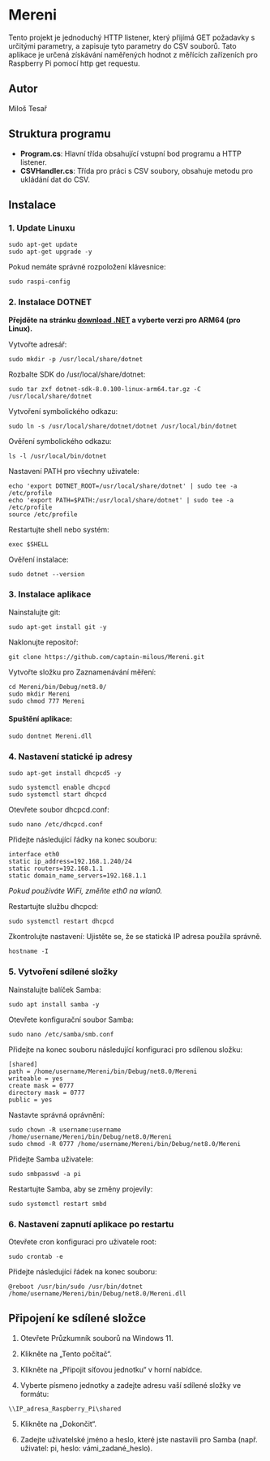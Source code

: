 # Mereni

Tento projekt je jednoduchý HTTP listener, který přijímá GET požadavky s určitými parametry, a zapisuje tyto parametry do CSV souborů.
Tato aplikace je určená získávání naměřených hodnot z měřících zařízeních pro Raspberry Pi pomocí http get requestu.

## Autor

Miloš Tesař

## Struktura programu

- **Program.cs**: Hlavní třída obsahující vstupní bod programu a HTTP listener.
- **CSVHandler.cs**: Třída pro práci s CSV soubory, obsahuje metodu pro ukládání dat do CSV.

## Instalace

### 1. Update Linuxu
```
sudo apt-get update 
sudo apt-get upgrade -y
```
Pokud nemáte správné rozpoložení klávesnice:
```
sudo raspi-config
```


### 2. Instalace DOTNET

**Přejděte na stránku [download .NET](https://dotnet.microsoft.com/en-us/download/dotnet/8.0) a vyberte verzi pro ARM64 (pro Linux).**

Vytvořte adresář:
```
sudo mkdir -p /usr/local/share/dotnet
```
Rozbalte SDK do /usr/local/share/dotnet:
```
sudo tar zxf dotnet-sdk-8.0.100-linux-arm64.tar.gz -C /usr/local/share/dotnet
```
Vytvoření symbolického odkazu:
```
sudo ln -s /usr/local/share/dotnet/dotnet /usr/local/bin/dotnet
```
Ověření symbolického odkazu:
```
ls -l /usr/local/bin/dotnet
```
Nastavení PATH pro všechny uživatele:
```
echo 'export DOTNET_ROOT=/usr/local/share/dotnet' | sudo tee -a /etc/profile
echo 'export PATH=$PATH:/usr/local/share/dotnet' | sudo tee -a /etc/profile
source /etc/profile
```
Restartujte shell nebo systém:
```
exec $SHELL
```
Ověření instalace:
```
sudo dotnet --version
```


### 3. Instalace aplikace
Nainstalujte git:
```
sudo apt-get install git -y
```
Naklonujte repositoř:
```
git clone https://github.com/captain-milous/Mereni.git
```
Vytvořte složku pro Zaznamenávání měření:
```
cd Mereni/bin/Debug/net8.0/
sudo mkdir Mereni
sudo chmod 777 Mereni
```

#### Spuštění aplikace:
```
sudo dontnet Mereni.dll
```


### 4. Nastavení statické ip adresy
```
sudo apt-get install dhcpcd5 -y  
```
```
sudo systemctl enable dhcpcd
sudo systemctl start dhcpcd
```
Otevřete soubor dhcpcd.conf:
```
sudo nano /etc/dhcpcd.conf
```
Přidejte následující řádky na konec souboru:
```
interface eth0
static ip_address=192.168.1.240/24
static routers=192.168.1.1
static domain_name_servers=192.168.1.1
```
*Pokud používáte WiFi, změňte eth0 na wlan0.*

Restartujte službu dhcpcd:
```
sudo systemctl restart dhcpcd
```
Zkontrolujte nastavení: Ujistěte se, že se statická IP adresa použila správně.
```
hostname -I
```


### 5. Vytvoření sdílené složky
Nainstalujte balíček Samba:
```
sudo apt install samba -y
```
Otevřete konfigurační soubor Samba:
```
sudo nano /etc/samba/smb.conf
```
Přidejte na konec souboru následující konfiguraci pro sdílenou složku:
```
[shared]
path = /home/username/Mereni/bin/Debug/net8.0/Mereni
writeable = yes
create mask = 0777
directory mask = 0777
public = yes
```
Nastavte správná oprávnění:
```
sudo chown -R username:username /home/username/Mereni/bin/Debug/net8.0/Mereni
sudo chmod -R 0777 /home/username/Mereni/bin/Debug/net8.0/Mereni
```
Přidejte Samba uživatele:
```
sudo smbpasswd -a pi
```
Restartujte Samba, aby se změny projevily:
```
sudo systemctl restart smbd
```


### 6. Nastavení zapnutí aplikace po restartu
Otevřete cron konfiguraci pro uživatele root:
```
sudo crontab -e
```
Přidejte následující řádek na konec souboru:
```
@reboot /usr/bin/sudo /usr/bin/dotnet /home/username/Mereni/bin/Debug/net8.0/Mereni.dll
```


## Připojení ke sdílené složce

1. Otevřete Průzkumník souborů na Windows 11.

2. Klikněte na „Tento počítač“.

3. Klikněte na „Připojit síťovou jednotku“ v horní nabídce.

4. Vyberte písmeno jednotky a zadejte adresu vaší sdílené složky ve formátu:
```
\\IP_adresa_Raspberry_Pi\shared
```

5. Klikněte na „Dokončit“.

6. Zadejte uživatelské jméno a heslo, které jste nastavili pro Samba (např. uživatel: pi, heslo: vámi_zadané_heslo).
